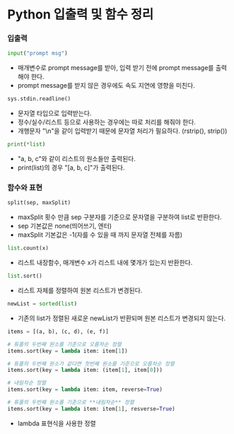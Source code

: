 # Python 입출력 및 함수 정리

### 입출력

```python
input("prompt msg")
```
- 매개변수로 prompt message를 받아, 입력 받기 전에 prompt message를 출력해야 한다.
- prompt message를 받지 않은 경우에도 속도 지연에 영향을 미친다.

```python
sys.stdin.readline()
```
- 문자열 타입으로 입력받는다.
- 정수/실수/리스트 등으로 사용하는 경우에는 따로 처리를 해줘야 한다.
- 개행문자 "\n"을 같이 입력받기 때문에 문자열 처리가 필요하다. (rstrip(), strip())

```python
print(*list)
```
- "a, b, c"와 같이 리스트의 원소들만 출력된다.
- print(list)의 경우 "[a, b, c]"가 출력된다.
### 함수와 표현

```python
split(sep, maxSplit)
```
- maxSplit 횟수 만큼 sep 구분자를 기준으로 문자열을 구분하여 list로 반환한다.
- sep 기본값은 none(띄어쓰기, 엔터)
- maxSplit 기본값은 -1(자를 수 있을 때 까지 문자열 전체를 자름)

```python
list.count(x)
```
- 리스트 내장함수, 매개변수 x가 리스트 내에 몇개가 있는지 반환한다.

```python
list.sort()
```
- 리스트 자체를 정렬하여 원본 리스트가 변경된다.

```python
newList = sorted(list)
```
- 기존의 list가 정렬된 새로운 newList가 반환되며 원본 리스트가 변경되지 않는다.

```python
items = [(a, b), (c, d), (e, f)]

# 튜플의 두번째 원소를 기준으로 오름차순 정렬
items.sort(key = lambda item: item[1])

# 튜플의 두번째 원소가 같다면 첫번째 원소를 기준으로 오름차순 정렬
items.sort(key = lambda item: (item[1], item[0]))

# 내림차순 정렬
items.sort(key = lambda item: item, reverse=True)

# 튜플의 두번째 원소를 기준으로 **내림차순** 정렬
items.sort(key = lambda item: item[1], resverse=True)
```
- lambda 표현식을 사용한 정렬
